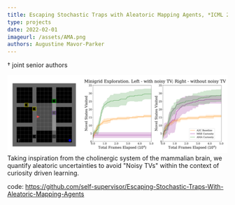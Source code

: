 ```yaml
---
title: Escaping Stochastic Traps with Aleatoric Mapping Agents, *ICML 2022*, Augustine N. Mavor-Parker, Kimberly A. Young, Caswell Barry&dagger;, Lewis D. Griffin&dagger;
type: projects
date: 2022-02-01
imageurl: /assets/AMA.png
authors: Augustine Mavor-Parker
---
```

&dagger; joint senior authors  

![AMA Figure](https://raw.githubusercontent.com/self-supervisor/Escaping-Stochastic-Traps-With-Aleatoric-Mapping-Agents/main/assets/AMA.png)
Taking inspiration from the cholinergic system of the mammalian brain, we quantify aleatoric uncertainties to avoid
"Noisy TVs" within the context of curiosity driven learning.   

code: https://github.com/self-supervisor/Escaping-Stochastic-Traps-With-Aleatoric-Mapping-Agents
